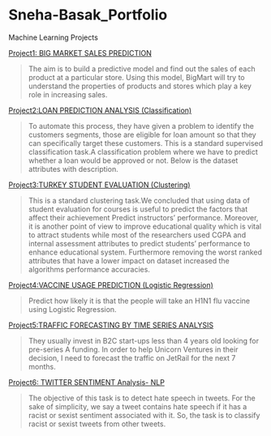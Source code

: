 # Sneha-Basak_Portfolio
Machine Learning Projects

[Project1: BIG MARKET SALES PREDICTION](https://github.com/Sneha05-analytic/Machine-Learning-Projects/blob/main/BIG%20MARKET%20sales%20prediction.ipynb)
 
> The aim is to build a predictive model and find out the sales of each product at a particular store.
> Using this model, BigMart will try to understand the properties of products and stores which play a key role in increasing sales.

[Project2:LOAN PREDICTION ANALYSIS (Classification)](https://github.com/Sneha05-analytic/Machine-Learning-Projects/blob/main/Loan%20prediction%20analysis%20%2Cclassification.ipynb)

> To automate this process, they have given a problem to identify the customers segments, those are eligible for loan amount so that they can specifically target these customers.
> This is a standard supervised classification task.A classification problem where we have to predict whether a loan would be approved or not. Below is the dataset attributes with   description.

[Project3:TURKEY STUDENT EVALUATION (Clustering)](https://github.com/Sneha05-analytic/Machine-Learning-Projects/blob/main/Turkey%20student%20evaluation%20.ipynb)

> This is a standard clustering task.We concluded that using data of student evaluation for courses is useful to predict the factors that affect their
  achievement 
> Predict instructors’ performance. Moreover, it is another point of view to improve educational quality which is vital to attract students while most of the researchers used CGPA   and internal assessment attributes to predict students’ performance to enhance educational system. 
> Furthermore removing the worst ranked attributes that have a lower impact on dataset increased the algorithms performance accuracies.

[Project4:VACCINE USAGE PREDICTION (Logistic Regression)](https://github.com/Sneha05-analytic/Machine-Learning-Projects/blob/main/Vaccine%20Usage%20Prediction%20LOGISTIC%20REGRESSION.ipynb)

> Predict how likely it is that the people will take an H1N1 flu vaccine using Logistic Regression.

[Project5:TRAFFIC FORECASTING BY TIME SERIES ANALYSIS](https://github.com/Sneha05-analytic/Machine-Learning-Projects/blob/main/Traffic%20forecasting%20by%20Time%20series%20analysis.ipynb)

> They usually invest in B2C start-ups less than 4 years old looking for pre-series A funding. In order to help Unicorn Ventures in their decision, I need to forecast the           traffic on JetRail for the next 7 months.

[Project6: TWITTER SENTIMENT Analysis- NLP](https://github.com/Sneha05-analytic/Machine-Learning-Projects/blob/main/Twitter%20sentiment%20analysis-%20NLP%20.ipynb)

> The objective of this task is to detect hate speech in tweets. For the sake of simplicity, we say a tweet contains hate speech if it has a racist or sexist sentiment             associated  with it. So, the task is to classify racist or sexist tweets from other tweets.

